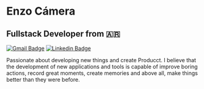 # Enzo Cámera
<h2>Fullstack Developer from 🇦🇷</h3>

[![Gmail Badge](https://img.shields.io/badge/-enzo.fcam@gmail.com-571493?style=flat-square&logo=Gmail&logoColor=white&link=mailto:enzo.fcam@gmail.com)](mailto:enzo.fcam@gmail.com)
[![Linkedin Badge](https://img.shields.io/badge/-Enzo%20Camera-40116a?style=flat-square&logo=Linkedin&logoColor=white&link=https://www.linkedin.com/in/enzo-camera/)](https://www.linkedin.com/in/enzo-camera/)

Passionate about developing new things and create Producct. 
I believe that the development of new applications and tools is capable of improve boring actions, record great moments, create memories and above all, make things better than they were before.


<!-- ![personal astronaut animation](assets/animation_640.gif) -->
